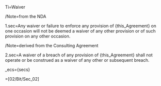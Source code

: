 Ti=Waiver

/Note=from the NDA

1.sec=Any waiver or failure to enforce any provision of {this_Agreement} on one occasion will not be deemed a waiver of any other provision or of such provision on any other occasion.

/Note=derived from the Consulting Agreement

2.sec=A waiver of a breach of any provision of {this_Agreement} shall not operate or be construed as a waiver of any other or subsequent breach.

_ecs={secs}

=[02/Bit/Sec_02]
